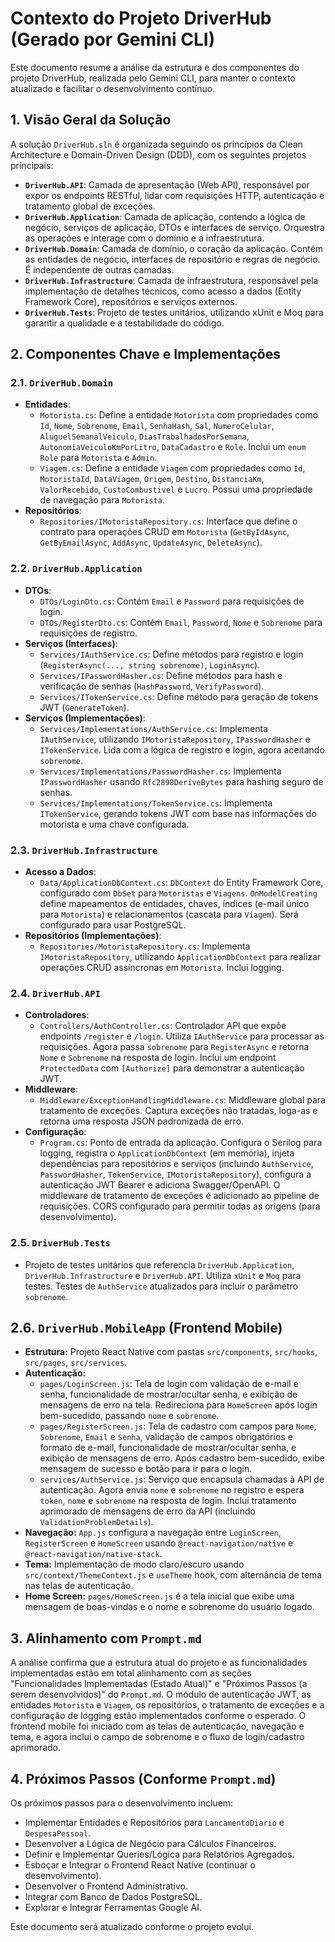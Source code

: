 # Contexto do Projeto DriverHub (Gerado por Gemini CLI)

Este documento resume a análise da estrutura e dos componentes do projeto DriverHub, realizada pelo Gemini CLI, para manter o contexto atualizado e facilitar o desenvolvimento contínuo.

## 1. Visão Geral da Solução

A solução `DriverHub.sln` é organizada seguindo os princípios da Clean Architecture e Domain-Driven Design (DDD), com os seguintes projetos principais:

*   **`DriverHub.API`**: Camada de apresentação (Web API), responsável por expor os endpoints RESTful, lidar com requisições HTTP, autenticação e tratamento global de exceções.
*   **`DriverHub.Application`**: Camada de aplicação, contendo a lógica de negócio, serviços de aplicação, DTOs e interfaces de serviço. Orquestra as operações e interage com o domínio e a infraestrutura.
*   **`DriverHub.Domain`**: Camada de domínio, o coração da aplicação. Contém as entidades de negócio, interfaces de repositório e regras de negócio. É independente de outras camadas.
*   **`DriverHub.Infrastructure`**: Camada de infraestrutura, responsável pela implementação de detalhes técnicos, como acesso a dados (Entity Framework Core), repositórios e serviços externos.
*   **`DriverHub.Tests`**: Projeto de testes unitários, utilizando xUnit e Moq para garantir a qualidade e a testabilidade do código.

## 2. Componentes Chave e Implementações

### 2.1. `DriverHub.Domain`
*   **Entidades**:
    *   `Motorista.cs`: Define a entidade `Motorista` com propriedades como `Id`, `Nome`, `Sobrenome`, `Email`, `SenhaHash`, `Sal`, `NumeroCelular`, `AluguelSemanalVeiculo`, `DiasTrabalhadosPorSemana`, `AutonomiaVeiculoKmPorLitro`, `DataCadastro` e `Role`. Inclui um `enum Role` para `Motorista` e `Admin`.
    *   `Viagem.cs`: Define a entidade `Viagem` com propriedades como `Id`, `MotoristaId`, `DataViagem`, `Origem`, `Destino`, `DistanciaKm`, `ValorRecebido`, `CustoCombustivel` e `Lucro`. Possui uma propriedade de navegação para `Motorista`.
*   **Repositórios**:
    *   `Repositories/IMotoristaRepository.cs`: Interface que define o contrato para operações CRUD em `Motorista` (`GetByIdAsync`, `GetByEmailAsync`, `AddAsync`, `UpdateAsync`, `DeleteAsync`).

### 2.2. `DriverHub.Application`
*   **DTOs**:
    *   `DTOs/LoginDto.cs`: Contém `Email` e `Password` para requisições de login.
    *   `DTOs/RegisterDto.cs`: Contém `Email`, `Password`, `Nome` e `Sobrenome` para requisições de registro.
*   **Serviços (Interfaces)**:
    *   `Services/IAuthService.cs`: Define métodos para registro e login (`RegisterAsync(..., string sobrenome)`, `LoginAsync`).
    *   `Services/IPasswordHasher.cs`: Define métodos para hash e verificação de senhas (`HashPassword`, `VerifyPassword`).
    *   `Services/ITokenService.cs`: Define método para geração de tokens JWT (`GenerateToken`).
*   **Serviços (Implementações)**:
    *   `Services/Implementations/AuthService.cs`: Implementa `IAuthService`, utilizando `IMotoristaRepository`, `IPasswordHasher` e `ITokenService`. Lida com a lógica de registro e login, agora aceitando `sobrenome`.
    *   `Services/Implementations/PasswordHasher.cs`: Implementa `IPasswordHasher` usando `Rfc2898DeriveBytes` para hashing seguro de senhas.
    *   `Services/Implementations/TokenService.cs`: Implementa `ITokenService`, gerando tokens JWT com base nas informações do motorista e uma chave configurada.

### 2.3. `DriverHub.Infrastructure`
*   **Acesso a Dados**:
    *   `Data/ApplicationDbContext.cs`: `DbContext` do Entity Framework Core, configurado com `DbSet` para `Motoristas` e `Viagens`. `OnModelCreating` define mapeamentos de entidades, chaves, índices (e-mail único para `Motorista`) e relacionamentos (cascata para `Viagem`). Será configurado para usar PostgreSQL.
*   **Repositórios (Implementações)**:
    *   `Repositories/MotoristaRepository.cs`: Implementa `IMotoristaRepository`, utilizando `ApplicationDbContext` para realizar operações CRUD assíncronas em `Motorista`. Inclui logging.

### 2.4. `DriverHub.API`
*   **Controladores**:
    *   `Controllers/AuthController.cs`: Controlador API que expõe endpoints `/register` e `/login`. Utiliza `IAuthService` para processar as requisições. Agora passa `sobrenome` para `RegisterAsync` e retorna `Nome` e `Sobrenome` na resposta de login. Inclui um endpoint `ProtectedData` com `[Authorize]` para demonstrar a autenticação JWT.
*   **Middleware**:
    *   `Middleware/ExceptionHandlingMiddleware.cs`: Middleware global para tratamento de exceções. Captura exceções não tratadas, loga-as e retorna uma resposta JSON padronizada de erro.
*   **Configuração**:
    *   `Program.cs`: Ponto de entrada da aplicação. Configura o Serilog para logging, registra o `ApplicationDbContext` (em memória), injeta dependências para repositórios e serviços (incluindo `AuthService`, `PasswordHasher`, `TokenService`, `IMotoristaRepository`), configura a autenticação JWT Bearer e adiciona Swagger/OpenAPI. O middleware de tratamento de exceções é adicionado ao pipeline de requisições. CORS configurado para permitir todas as origens (para desenvolvimento).

### 2.5. `DriverHub.Tests`
*   Projeto de testes unitários que referencia `DriverHub.Application`, `DriverHub.Infrastructure` e `DriverHub.API`. Utiliza `xUnit` e `Moq` para testes. Testes de `AuthService` atualizados para incluir o parâmetro `sobrenome`.

## 2.6. `DriverHub.MobileApp` (Frontend Mobile)
*   **Estrutura:** Projeto React Native com pastas `src/components`, `src/hooks`, `src/pages`, `src/services`.
*   **Autenticação:**
    *   `pages/LoginScreen.js`: Tela de login com validação de e-mail e senha, funcionalidade de mostrar/ocultar senha, e exibição de mensagens de erro na tela. Redireciona para `HomeScreen` após login bem-sucedido, passando `nome` e `sobrenome`.
    *   `pages/RegisterScreen.js`: Tela de cadastro com campos para `Nome`, `Sobrenome`, `Email` e `Senha`, validação de campos obrigatórios e formato de e-mail, funcionalidade de mostrar/ocultar senha, e exibição de mensagens de erro. Após cadastro bem-sucedido, exibe mensagem de sucesso e botão para ir para o login.
    *   `services/AuthService.js`: Serviço que encapsula chamadas à API de autenticação. Agora envia `nome` e `sobrenome` no registro e espera `token`, `nome` e `sobrenome` na resposta de login. Inclui tratamento aprimorado de mensagens de erro da API (incluindo `ValidationProblemDetails`).
*   **Navegação:** `App.js` configura a navegação entre `LoginScreen`, `RegisterScreen` e `HomeScreen` usando `@react-navigation/native` e `@react-navigation/native-stack`.
*   **Tema:** Implementação de modo claro/escuro usando `src/context/ThemeContext.js` e `useTheme` hook, com alternância de tema nas telas de autenticação.
*   **Home Screen:** `pages/HomeScreen.js` é a tela inicial que exibe uma mensagem de boas-vindas e o nome e sobrenome do usuário logado.

## 3. Alinhamento com `Prompt.md`

A análise confirma que a estrutura atual do projeto e as funcionalidades implementadas estão em total alinhamento com as seções "Funcionalidades Implementadas (Estado Atual)" e "Próximos Passos (a serem desenvolvidos)" do `Prompt.md`. O módulo de autenticação JWT, as entidades `Motorista` e `Viagem`, os repositórios, o tratamento de exceções e a configuração de logging estão implementados conforme o esperado. O frontend mobile foi iniciado com as telas de autenticação, navegação e tema, e agora inclui o campo de sobrenome e o fluxo de login/cadastro aprimorado.

## 4. Próximos Passos (Conforme `Prompt.md`)

Os próximos passos para o desenvolvimento incluem:
*   Implementar Entidades e Repositórios para `LancamentoDiario` e `DespesaPessoal`.
*   Desenvolver a Lógica de Negócio para Cálculos Financeiros.
*   Definir e Implementar Queries/Lógica para Relatórios Agregados.
*   Esboçar e Integrar o Frontend React Native (continuar o desenvolvimento).
*   Desenvolver o Frontend Administrativo.
*   Integrar com Banco de Dados PostgreSQL.
*   Explorar e Integrar Ferramentas Google AI.

Este documento será atualizado conforme o projeto evolui.
